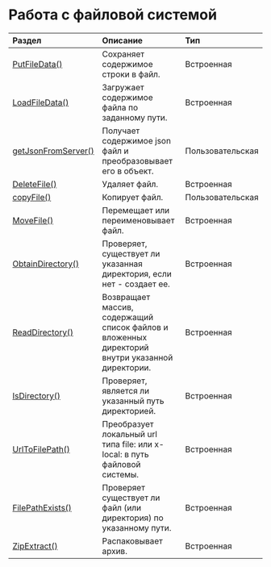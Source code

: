 # Работа с файловой системой

| Раздел | Описание | Тип |
| :--- | :--- | :--- |
| [PutFileData\(\)](/Code/Functions/WorkingWithTheFileSystem/PutFileData.md) | Сохраняет содержимое строки в файл. | Встроенная |
| [LoadFileData\(\)](/Code/Functions/WorkingWithTheFileSystem/LoadFileData.md) | Загружает содержимое файла по заданному пути. | Встроенная |
| [getJsonFromServer\(\)](/Code/Functions/WorkingWithTheFileSystem/getJsonFromServer.md) | Получает содержимое json файл и преобразовывает его в объект. | Пользовательская |
| [DeleteFile\(\)](/Code/Functions/WorkingWithTheFileSystem/DeleteFile.md) | Удаляет файл. | Встроенная |
| [copyFile\(\)](/Code/Functions/WorkingWithTheFileSystem/copyFile.md) | Копирует файл. | Пользовательская |
| [MoveFile\(\)](/Code/Functions/WorkingWithTheFileSystem/MoveFile.md) | Перемещает или переименовывает файл. | Встроенная |
| [ObtainDirectory\(\)](/Code/Functions/WorkingWithTheFileSystem/ObtainDirectory.md) | Проверяет, существует ли указанная директория, если нет - создает ее. | Встроенная |
| [ReadDirectory\(\)](/Code/Functions/WorkingWithTheFileSystem/ReadDirectory.md) | Возвращает массив, содержащий список файлов и вложенных директорий внутри указанной директории. | Встроенная |
| [IsDirectory\(\)](/Code/Functions/WorkingWithTheFileSystem/IsDirectory.md) | Проверяет, является ли указанный путь директорией. | Встроенная |
| [UrlToFilePath\(\)](/Code/Functions/WorkingWithTheFileSystem/UrlToFilePath.md) | Преобразует локальный url типа file: или x-local: в путь файловой системы. | Встроенная |
| [FilePathExists\(\)](/Code/Functions/WorkingWithTheFileSystem/FilePathExists.md) | Проверяет существует ли файл \(или директория\) по указанному пути. | Встроенная |
| [ZipExtract\(\)](/Code/Functions/WorkingWithTheFileSystem/ZipExtract.md) | Распаковывает архив. | Встроенная |



